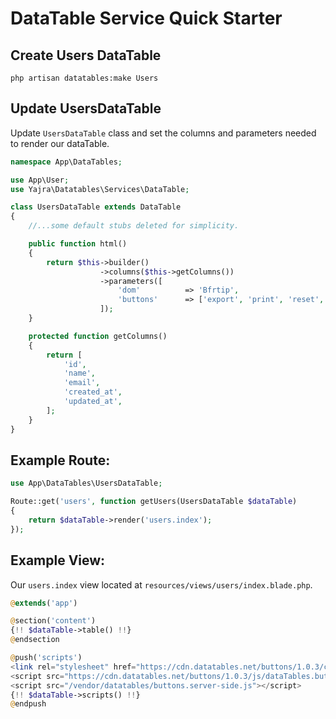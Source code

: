 # DataTable Service Quick Starter

## Create Users DataTable

```
php artisan datatables:make Users
```

## Update UsersDataTable

Update `UsersDataTable` class and set the columns and parameters needed to render our dataTable.

```php
namespace App\DataTables;

use App\User;
use Yajra\Datatables\Services\DataTable;

class UsersDataTable extends DataTable
{
	//...some default stubs deleted for simplicity.

    public function html()
    {
        return $this->builder()
                    ->columns($this->getColumns())
                    ->parameters([
                        'dom'          => 'Bfrtip',
                        'buttons'      => ['export', 'print', 'reset', 'reload'],
                    ]);
    }

    protected function getColumns()
    {
        return [
            'id',
            'name',
            'email',
            'created_at',
            'updated_at',
        ];
    }
}
```

## Example Route:

```php
use App\DataTables\UsersDataTable;

Route::get('users', function getUsers(UsersDataTable $dataTable)
{
    return $dataTable->render('users.index');
});
```

## Example View:

Our `users.index` view located at `resources/views/users/index.blade.php`.

```php
@extends('app')

@section('content')
{!! $dataTable->table() !!}
@endsection

@push('scripts')
<link rel="stylesheet" href="https://cdn.datatables.net/buttons/1.0.3/css/buttons.dataTables.min.css">
<script src="https://cdn.datatables.net/buttons/1.0.3/js/dataTables.buttons.min.js"></script>
<script src="/vendor/datatables/buttons.server-side.js"></script>
{!! $dataTable->scripts() !!}
@endpush
```